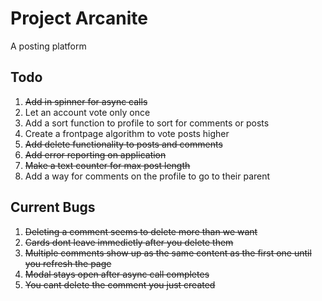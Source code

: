 # Project Arcanite

A posting platform

## Todo

1. ~~Add in spinner for async calls~~
2. Let an account vote only once
3. Add a sort function to profile to sort for comments or posts
4. Create a frontpage algorithm to vote posts higher
5. ~~Add delete functionality to posts and comments~~
6. ~~Add error reporting on application~~
7. ~~Make a text counter for max post length~~
8. Add a way for comments on the profile to go to their parent

## Current Bugs

1. ~~Deleting a comment seems to delete more than we want~~
2. ~~Cards dont leave immedietly after you delete them~~
3. ~~Multiple comments show up as the same content as the first one until you refresh the page~~
4. ~~Modal stays open after async call completes~~
5. ~~You cant delete the comment you just created~~
